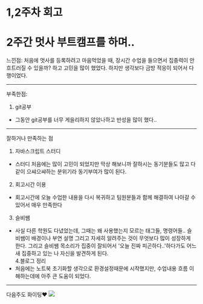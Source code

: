 # 1,2주차 회고

# 2주간 멋사 부트캠프를 하며..

느낀점: 처음에 멋사를 등록하려고 마음먹었을 때, 장시간 수업을 들으면서 집중력이 안흐트러질 수 있을까? 하고 고민을 많이 했었다. 하지만 생각보다 금방 적응이 되어서 다행이었다.

---

부족한점:

1. git공부<br>

- 그동안 git공부를 너무 게을리하지 않았나하고 반성을 많이 했다..<br>

---

잘하거나 만족하는 점

1. 자바스크립트 스터디 <br>

- 스터디 처음에는 많이 고민이 되었지만 막상 해보니까 잘하시는 동기분들도 많고 다같이 으쌰으쌰하는 분위기라 동기부여가 많이 된다.<br>

2. 회고시간 이용<br>

- 회고시간에 오늘 수업한 내용을 다시 복귀하고 팀원분들과 함께 해결하여 나아갈 수 있어서 매우 만족한다<br>

3. 슬비쌤<br>

- 사실 다른 학원도 다녔었는데, 그때는 왜 사용했는지 모르는 태그들, 명령어들..
  슬비쌤이 배경이나 부연 설명 그리고 자세히 알려주는 것이 무엇보다 많이 성장하게 한다.
  그리고 슬비쌤 목소리가 집중이 잘되어서 '오늘 진짜 피곤하다..'하다가도 어느새 집중하고 있는 나 자신을 발견하게 된다.<br> 4.블로그 정리<br>
- 처음에는 노트북 초기화할 생각으로 환경설정때문에 시작했지만, 수업내용 흐름 이해하는데에 아주 큰 도움이 되었다.<br>

---

다음주도 화이팅♥︎
![](https://velog.velcdn.com/images/se5ri/post/9cbb4210-ef00-4cd2-a9e0-dc01716fc65a/image.png)
